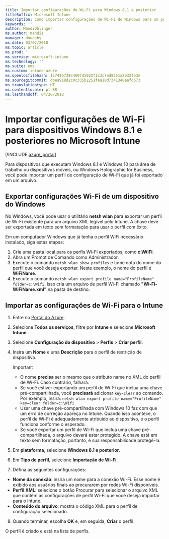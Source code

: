 ```yaml
---
title: Importar configurações de Wi-Fi para Windows 8.1 e posterior
titleSuffix: Microsoft Intune
description: Como importar configurações de Wi-Fi do Windows para um perfil de Wi-Fi do Intune.
keywords: ''
author: MandiOhlinger
ms.author: mandia
manager: dougeby
ms.date: 03/02/2018
ms.topic: article
ms.prod: ''
ms.service: microsoft-intune
ms.technology: ''
ms.suite: ems
ms.custom: intune-azure
ms.openlocfilehash: 157416738e4607d5022f1c3c7ed8251a8e32fe3e
ms.sourcegitcommit: dbea918d2c0c335b2251fea18d7341340eafd673
ms.translationtype: HT
ms.contentlocale: pt-BR
ms.lasthandoff: 04/26/2018
---
```

# <a name="import-wi-fi-settings-for-windows-81-and-later-devices-in-microsoft-intune"></a>Importar configurações de Wi-Fi para dispositivos Windows 8.1 e posteriores no Microsoft Intune

[!INCLUDE [azure_portal](./includes/azure_portal.md)]

Para dispositivos que executam Windows 8.1 e Windows 10 para área de trabalho ou dispositivos móveis, ou Windows Holographic for Business, você pode importar um perfil de configuração de Wi-Fi que já foi exportado em um arquivo.

## <a name="export-wi-fi-settings-from-a-windows-device"></a>Exportar configurações Wi-Fi de um dispositivo do Windows

No Windows, você pode usar o utilitário **netsh wlan** para exportar um perfil de Wi-Fi existente para um arquivo XML legível pelo Intune. A chave deve ser exportada em texto sem formatação para usar o perfil com êxito.

Em um computador Windows que já tenha o perfil WiFi necessário instalado, siga estas etapas:

1. Crie uma pasta local para os perfis Wi-Fi exportados, como **c:\WiFi**.
2. Abra um Prompt de Comando como Administrador.
3. Execute o comando `netsh wlan show profiles` e tome nota do nome do perfil que você deseja exportar. Neste exemplo, o nome do perfil é **WiFiName**.
4. Execute o comando `netsh wlan export profile name="ProfileName" folder=c:\Wifi`. Isso cria um arquivo de perfil Wi-Fi chamado **"Wi-Fi-WiFiName.xml"** na pasta de destino.

## <a name="import-the-wi-fi-settings-into-intune"></a>Importar as configurações de Wi-Fi para o Intune

1. Entre no [Portal do Azure](https://portal.azure.com).
2. Selecione **Todos os serviços**, filtre por **Intune** e selecione **Microsoft Intune**.
3. Selecione **Configuração do dispositivo** > **Perfis** > **Criar perfil**.
4. Insira um **Nome** e uma **Descrição** para o perfil de restrição de dispositivo.

    > [!IMPORTANT]
    > - O nome **precisa** ser o mesmo que o atributo name no XML do perfil de Wi-Fi. Caso contrário, falhará.
    > - Se você estiver exportando um perfil de Wi-Fi que inclua uma chave pré-compartilhada, você **precisará** adicionar `key=clear` ao comando. Por exemplo, insira: `netsh wlan export profile name="ProfileName" key=clear folder=c:\Wifi`
    > - Usar uma chave pré-compartilhada com Windows 10 faz com que um erro de correção apareça no Intune. Quando isso acontece, o perfil de Wi-Fi é adequadamente atribuído ao dispositivo, e o perfil funciona conforme o esperado.
    > - Se você exportar um perfil de Wi-Fi que inclua uma chave pré-compartilhada, o arquivo deverá estar protegido. A chave está em texto sem formatação, portanto, é sua responsabilidade protegê-la.

5. Em **plataforma**, selecione **Windows 8.1 e posterior**.
6. Em **Tipo de perfil**, selecione **Importação de Wi-Fi**.
7. Defina as seguintes configurações:
  - **Nome da conexão**: insira um nome para a conexão Wi-Fi. Esse nome é exibido aos usuários finais ao procurarem por redes Wi-Fi disponíveis.
  - **Perfil XML**: selecione o botão Procurar para selecionar o arquivo XML que contém as configurações de perfil Wi-Fi que você deseja importar para o Intune.
  - **Conteúdo do arquivo**: mostra o código XML para o perfil de configuração selecionado.
8. Quando terminar, escolha **OK** e, em seguida, **Criar** o perfil.

O perfil é criado e está na lista de perfis.
